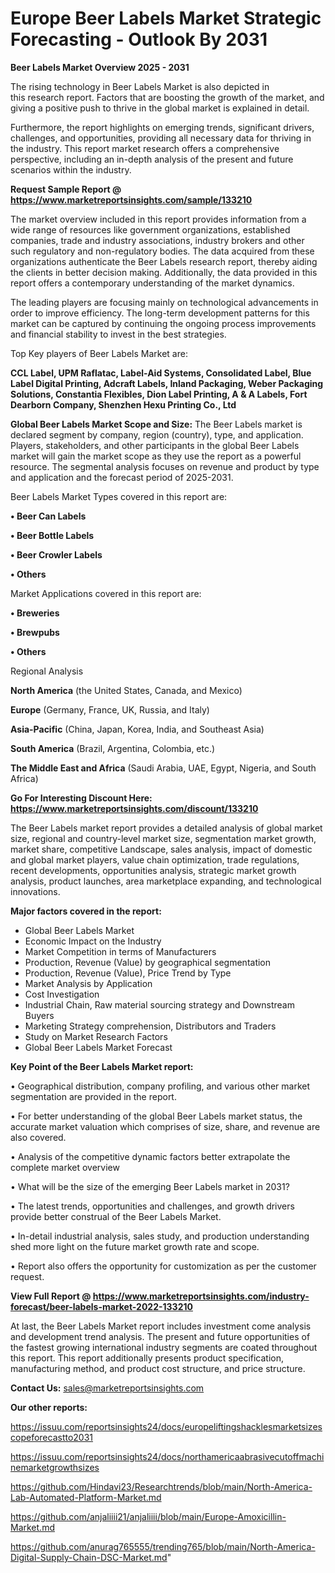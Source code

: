  # Europe Beer Labels Market Strategic Forecasting - Outlook By 2031

<Strong> Beer Labels Market Overview 2025 - 2031</strong>

The rising technology in Beer Labels Market is also depicted in this research report. Factors that are boosting the growth of the market, and giving a positive push to thrive in the global market is explained in detail.

Furthermore, the report highlights on emerging trends, significant drivers, challenges, and opportunities, providing all necessary data for thriving in the industry. This report market research offers a comprehensive perspective, including an in-depth analysis of the present and future scenarios within the industry.

<strong>Request Sample Report @ <a href=https://www.marketreportsinsights.com/sample/133210>https://www.marketreportsinsights.com/sample/133210</a></strong>

The market overview included in this report provides information from a wide range of resources like government organizations, established companies, trade and industry associations, industry brokers and other such regulatory and non-regulatory bodies. The data acquired from these organizations authenticate the Beer Labels research report, thereby aiding the clients in better decision making. Additionally, the data provided in this report offers a contemporary understanding of the market dynamics.

The leading players are focusing mainly on technological advancements in order to improve efficiency. The long-term development patterns for this market can be captured by continuing the ongoing process improvements and financial stability to invest in the best strategies.

Top Key players of Beer Labels Market are:

<strong>CCL Label, UPM Raflatac, Label-Aid Systems, Consolidated Label, Blue Label Digital Printing, Adcraft Labels, Inland Packaging, Weber Packaging Solutions, Constantia Flexibles, Dion Label Printing, A & A Labels, Fort Dearborn Company, Shenzhen Hexu Printing Co., Ltd</strong>

<strong><b>Global Beer Labels Market Scope and Size:</b></strong>
The Beer Labels market is declared segment by company, region (country), type, and application. Players, stakeholders, and other participants in the global Beer Labels market will gain the market scope as they use the report as a powerful resource. The segmental analysis focuses on revenue and product by type and application and the forecast period of 2025-2031.

Beer Labels Market Types covered in this report are:

<strong>• Beer Can Labels

• Beer Bottle Labels

• Beer Crowler Labels

• Others</strong>

Market Applications covered in this report are:

<strong>• Breweries

• Brewpubs

• Others</strong> 

Regional Analysis

<strong>North America</strong> (the United States, Canada, and Mexico)

<strong>Europe</strong> (Germany, France, UK, Russia, and Italy)

<strong>Asia-Pacific</strong> (China, Japan, Korea, India, and Southeast Asia)

<strong>South America</strong> (Brazil, Argentina, Colombia, etc.)

<strong>The Middle East and Africa</strong> (Saudi Arabia, UAE, Egypt, Nigeria, and South Africa)

<strong>Go For Interesting Discount Here: <a href=https://www.marketreportsinsights.com/discount/133210>https://www.marketreportsinsights.com/discount/133210</a></strong>

The Beer Labels market report provides a detailed analysis of global market size, regional and country-level market size, segmentation market growth, market share, competitive Landscape, sales analysis, impact of domestic and global market players, value chain optimization, trade regulations, recent developments, opportunities analysis, strategic market growth analysis, product launches, area marketplace expanding, and technological innovations.

<strong><b>Major factors covered in the report:</b></strong>
<ul>
  <li>Global Beer Labels Market </li>
  <li>Economic Impact on the Industry</li>
  <li>Market Competition in terms of Manufacturers</li>
  <li>Production, Revenue (Value) by geographical segmentation</li>
  <li>Production, Revenue (Value), Price Trend by Type</li>
  <li>Market Analysis by Application</li>
  <li>Cost Investigation</li>
  <li>Industrial Chain, Raw material sourcing strategy and Downstream Buyers</li>
  <li>Marketing Strategy comprehension, Distributors and Traders</li>
  <li>Study on Market Research Factors</li>
  <li>Global Beer Labels Market Forecast</li>
</ul>

<strong><b>Key Point of the Beer Labels Market report:</b></strong>

• Geographical distribution, company profiling, and various other market segmentation are provided in the report.

• For better understanding of the global Beer Labels market status, the accurate market valuation which comprises of size, share, and revenue are also covered.

• Analysis of the competitive dynamic factors better extrapolate the complete market overview

• What will be the size of the emerging Beer Labels market in 2031?

• The latest trends, opportunities and challenges, and growth drivers provide better construal of the Beer Labels Market.

• In-detail industrial analysis, sales study, and production understanding shed more light on the future market growth rate and scope.

• Report also offers the opportunity for customization as per the customer request.

<strong><b>View Full Report @ <a href=https://www.marketreportsinsights.com/industry-forecast/beer-labels-market-2022-133210>https://www.marketreportsinsights.com/industry-forecast/beer-labels-market-2022-133210</a></b></strong>


At last, the Beer Labels Market report includes investment come analysis and development trend analysis. The present and future opportunities of the fastest growing international industry segments are coated throughout this report. This report additionally presents product specification, manufacturing method, and product cost structure, and price structure.

<strong>Contact Us:</strong>
sales@marketreportsinsights.com

<strong>Our other reports:</strong>

<a href=https://issuu.com/reportsinsights24/docs/europeliftingshacklesmarketsizescopeforecastto2031>https://issuu.com/reportsinsights24/docs/europeliftingshacklesmarketsizescopeforecastto2031</a>

<a href=https://issuu.com/reportsinsights24/docs/northamericaabrasivecutoffmachinemarketgrowthsizes>https://issuu.com/reportsinsights24/docs/northamericaabrasivecutoffmachinemarketgrowthsizes</a>

<a href=https://github.com/Hindavi23/Researchtrends/blob/main/North-America-Lab-Automated-Platform-Market.md>https://github.com/Hindavi23/Researchtrends/blob/main/North-America-Lab-Automated-Platform-Market.md</a>

<a href=https://github.com/anjaliiii21/anjaliiii/blob/main/Europe-Amoxicillin-Market.md>https://github.com/anjaliiii21/anjaliiii/blob/main/Europe-Amoxicillin-Market.md</a>

<a href=https://github.com/anurag765555/trending765/blob/main/North-America-Digital-Supply-Chain-DSC-Market.md>https://github.com/anurag765555/trending765/blob/main/North-America-Digital-Supply-Chain-DSC-Market.md</a>"
